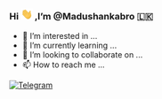    ### <h>Hi <img src="https://raw.githubusercontent.com/ABSphreak/ABSphreak/master/gifs/Hi.gif" width="21px"> ,I’m @Madushankabro</h> 🇱🇰
- 👀 I’m interested in ...
- 🌱 I’m currently learning ...
- 💞️ I’m looking to collaborate on ...
- 📫 How to reach me ...

 <a href="https://telegram.me/kasu_bro">
        <img src="https://img.shields.io/badge/Telegram-white?&style=for-the-badge&logo=telegram"
             alt="Telegram"

<!---
Madushankabro/Madushankabro is a ✨ special ✨ repository because its `README.md` (this file) appears on your GitHub profile.
You can click the Preview link to take a look at your changes.
--->
